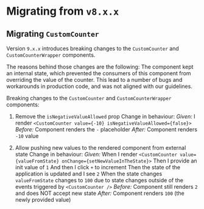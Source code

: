 # Migrating from `v8.x.x`

## Migrating `CustomCounter`

Version `9.x.x` introduces breaking changes to the `CustomCounter` and `CustomCounterWrapper` components.

The reasons behind those changes are the following:
The component kept an internal state, which prevented the consumers of this component from overriding the value of the counter.
This lead to a number of bugs and workarounds in production code, and was not aligned with our guidelines.

Breaking changes to the `CustomCounter` and `CustomCounterWrapper` components:

1. Remove the `isNegativeValueAllowed` prop
   Change in behaviour:
   _Given:_ I render `<CustomCounter value={-10} isNegativeValueAllowed={false}>`
   _Before:_ Component renders the `-` placeholder
   _After:_ Component renders `-10` value

2. Allow pushing new values to the rendered component from external state
   Change in behaviour:
   _Given:_ When I render `<CustomCounter value={valueFromState} onChange={setNewValueInTheState}>`
   Then I provide an init value of `1`
   And then I click `+` to increment
   Then the state of the application is updated and I see `2`
   When the state changes `valueFromState` changes to `100` due to state changes outside of the events triggered by `<CustomCounter />`
   _Before:_ Component still renders `2` and does NOT accept new state
   _After:_ Component renders `100` (the newly provided value)
